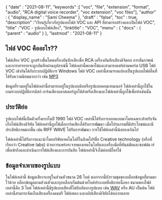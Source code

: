 {
  "date" : "2021-08-11",
  "keywords" :[ "voc", "file", "extension", "format", "audio", "RCA digital voice recorder", "voc extension", "voc files"],
  "author" : {
    "display_name" : "Sami Cheema"
},
  "draft" : "false",
  "toc" : true,
  "description" :"เรียนรู้เกี่ยวกับรูปแบบไฟล์ VOC และ API ที่สามารถสร้างและเปิดไฟล์ VOC",
  "title" :"VOC - รูปแบบไฟล์เสียง",
  "linktitle" : "VOC",
  "menu" : {
    "docs" : {
      "parent" : "audio"
}
},
  "lastmod" : "2021-08-11"
}

## ไฟล์ VOC คืออะไร?? ##

ไฟล์เสียง VOC ถูกสร้างขึ้นโดยเครื่องบันทึกเสียงชื่อ RCA เครื่องบันทึกเสียงดิจิตอล การสัมภาษณ์และการบรรยายจะถูกบันทึกผ่านอุปกรณ์นี้ ไฟล์เหล่านี้พกพาได้และสามารถแชร์ผ่านพอร์ต USB ไฟล์ VOC เข้ากันได้กับระบบปฏิบัติการ Windows ไฟล์ VOC เหล่านี้สามารถแปลงเป็นรูปแบบไฟล์อื่นที่ได้รับความนิยมมากกว่า เช่น [MP3](/th/audio/mp3/)
 

ข้อมูลที่รวมอยู่ในไฟล์เหล่านี้สามารถอยู่ในรูปแบบดิบหรือรูปแบบคอนเทนเนอร์ ไฟล์เหล่านี้ถูกใช้ในเกมระบบปฏิบัติการดิสก์ การ์ดเสียงบลาสเตอร์ถูกใช้สำหรับเสียงและไฟล์เหล่านี้ถูกใช้เพื่อทำเช่นนั้น



## ประวัติย่อ ##

รูปแบบไฟล์นี้เปิดตัวครั้งแรกในปี 1990 ไฟล์ VOC เหล่านี้ได้รับการออกแบบมาโดยเฉพาะสำหรับจัดเก็บไฟล์เสียงดิจิทัล ไฟล์เหล่านี้ถูกใช้เมื่อการ์ดเสียงได้รับการพัฒนา เมื่อโปรแกรมที่มีประโยชน์และมีประสิทธิภาพมากขึ้น เช่น RIFF WAVE ได้รับการพัฒนา การใช้ไฟล์เหล่านี้น้อยลงเกินไป

ไฟล์เหล่านี้ได้รับการแนะนำโดยบริษัทเทคโนโลยีในสิงคโปร์ชื่อ Creative technology (หรือที่เรียกว่า Creative labs) ด้วยการแพร่กระจายของเทคโนโลยีและเครื่องมือที่ทันสมัยและซอฟต์แวร์เพื่อเข้าถึงและดำเนินการไฟล์เสียงและการบันทึก ไฟล์เหล่านี้จึงไม่ค่อยมีใครใช้


## ข้อมูลจำเพาะของรูปแบบ ##

ในไฟล์เหล่านี้ ข้อมูลเสียงจะอยู่ในส่วนหัวขนาด 26 ไบต์ นอกจากนี้ยังรวมชุดของบล็อกข้อมูลที่ตามมาไว้ด้วย บล็อกข้อมูลตามส่วนหัวและทุกบล็อกเริ่มต้นด้วยไบต์ประเภทที่อธิบายเนื้อหา ขนาดของไฟล์เหล่านี้คือ 3 ไบต์ ไฟล์เหล่านี้มีรูปแบบเสียงที่ไม่บีบอัดบางรูปแบบ เช่น [WAV](/th/audio/wav/) หรือ AU เป็นต้น ไฟล์เหล่านี้สามารถจัดเก็บเสียงเครื่องดนตรี ไฟล์เพลง และคลิปเสียงดิจิทัลได้หลากหลาย



